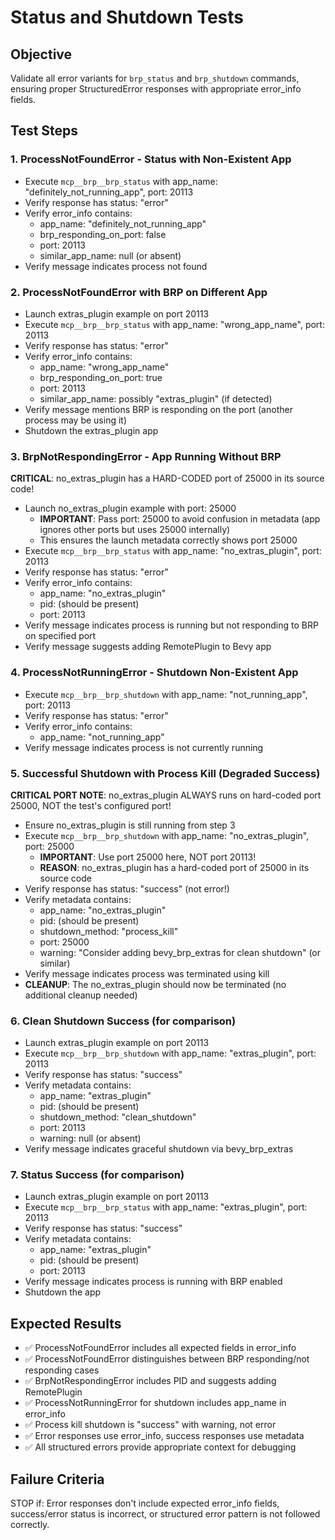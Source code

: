 # Status and Shutdown Tests

## Objective
Validate all error variants for `brp_status` and `brp_shutdown` commands, ensuring proper StructuredError responses with appropriate error_info fields.

## Test Steps

### 1. ProcessNotFoundError - Status with Non-Existent App
- Execute `mcp__brp__brp_status` with app_name: "definitely_not_running_app", port: 20113
- Verify response has status: "error"
- Verify error_info contains:
  - app_name: "definitely_not_running_app"
  - brp_responding_on_port: false
  - port: 20113
  - similar_app_name: null (or absent)
- Verify message indicates process not found

### 2. ProcessNotFoundError with BRP on Different App
- Launch extras_plugin example on port 20113
- Execute `mcp__brp__brp_status` with app_name: "wrong_app_name", port: 20113
- Verify response has status: "error"
- Verify error_info contains:
  - app_name: "wrong_app_name"
  - brp_responding_on_port: true
  - port: 20113
  - similar_app_name: possibly "extras_plugin" (if detected)
- Verify message mentions BRP is responding on the port (another process may be using it)
- Shutdown the extras_plugin app

### 3. BrpNotRespondingError - App Running Without BRP
**CRITICAL**: no_extras_plugin has a HARD-CODED port of 25000 in its source code!
- Launch no_extras_plugin example with port: 25000
  - **IMPORTANT**: Pass port: 25000 to avoid confusion in metadata (app ignores other ports but uses 25000 internally)
  - This ensures the launch metadata correctly shows port 25000
- Execute `mcp__brp__brp_status` with app_name: "no_extras_plugin", port: 20113
- Verify response has status: "error"
- Verify error_info contains:
  - app_name: "no_extras_plugin"
  - pid: (should be present)
  - port: 20113
- Verify message indicates process is running but not responding to BRP on specified port
- Verify message suggests adding RemotePlugin to Bevy app

### 4. ProcessNotRunningError - Shutdown Non-Existent App
- Execute `mcp__brp__brp_shutdown` with app_name: "not_running_app", port: 20113
- Verify response has status: "error"
- Verify error_info contains:
  - app_name: "not_running_app"
- Verify message indicates process is not currently running

### 5. Successful Shutdown with Process Kill (Degraded Success)
**CRITICAL PORT NOTE**: no_extras_plugin ALWAYS runs on hard-coded port 25000, NOT the test's configured port!
- Ensure no_extras_plugin is still running from step 3
- Execute `mcp__brp__brp_shutdown` with app_name: "no_extras_plugin", port: 25000
  - **IMPORTANT**: Use port 25000 here, NOT port 20113!
  - **REASON**: no_extras_plugin has a hard-coded port of 25000 in its source code
- Verify response has status: "success" (not error!)
- Verify metadata contains:
  - app_name: "no_extras_plugin"
  - pid: (should be present)
  - shutdown_method: "process_kill"
  - port: 25000
  - warning: "Consider adding bevy_brp_extras for clean shutdown" (or similar)
- Verify message indicates process was terminated using kill
- **CLEANUP**: The no_extras_plugin should now be terminated (no additional cleanup needed)

### 6. Clean Shutdown Success (for comparison)
- Launch extras_plugin example on port 20113
- Execute `mcp__brp__brp_shutdown` with app_name: "extras_plugin", port: 20113
- Verify response has status: "success"
- Verify metadata contains:
  - app_name: "extras_plugin"
  - pid: (should be present)
  - shutdown_method: "clean_shutdown"
  - port: 20113
  - warning: null (or absent)
- Verify message indicates graceful shutdown via bevy_brp_extras

### 7. Status Success (for comparison)
- Launch extras_plugin example on port 20113
- Execute `mcp__brp__brp_status` with app_name: "extras_plugin", port: 20113
- Verify response has status: "success"
- Verify metadata contains:
  - app_name: "extras_plugin"
  - pid: (should be present)
  - port: 20113
- Verify message indicates process is running with BRP enabled
- Shutdown the app

## Expected Results
- ✅ ProcessNotFoundError includes all expected fields in error_info
- ✅ ProcessNotFoundError distinguishes between BRP responding/not responding cases
- ✅ BrpNotRespondingError includes PID and suggests adding RemotePlugin
- ✅ ProcessNotRunningError for shutdown includes app_name in error_info
- ✅ Process kill shutdown is "success" with warning, not error
- ✅ Error responses use error_info, success responses use metadata
- ✅ All structured errors provide appropriate context for debugging

## Failure Criteria
STOP if: Error responses don't include expected error_info fields, success/error status is incorrect, or structured error pattern is not followed correctly.